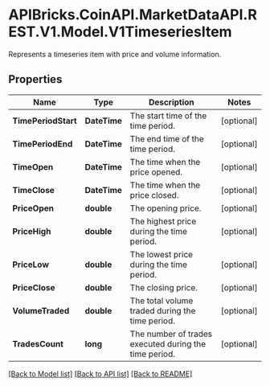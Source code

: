 # APIBricks.CoinAPI.MarketDataAPI.REST.V1.Model.V1TimeseriesItem
Represents a timeseries item with price and volume information.

## Properties

Name | Type | Description | Notes
------------ | ------------- | ------------- | -------------
**TimePeriodStart** | **DateTime** | The start time of the time period. | [optional] 
**TimePeriodEnd** | **DateTime** | The end time of the time period. | [optional] 
**TimeOpen** | **DateTime** | The time when the price opened. | [optional] 
**TimeClose** | **DateTime** | The time when the price closed. | [optional] 
**PriceOpen** | **double** | The opening price. | [optional] 
**PriceHigh** | **double** | The highest price during the time period. | [optional] 
**PriceLow** | **double** | The lowest price during the time period. | [optional] 
**PriceClose** | **double** | The closing price. | [optional] 
**VolumeTraded** | **double** | The total volume traded during the time period. | [optional] 
**TradesCount** | **long** | The number of trades executed during the time period. | [optional] 

[[Back to Model list]](../../README.md#documentation-for-models) [[Back to API list]](../../README.md#documentation-for-api-endpoints) [[Back to README]](../../README.md)

